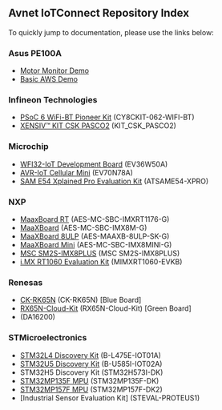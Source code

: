 ## Avnet IoTConnect Repository Index
To quickly jump to documentation, please use the links below:

### Asus PE100A
* [Motor Monitor Demo](https://github.com/avnet-iotconnect/iotc-python-examples/tree/main/PE100A_Motor_Monitor_Demo)
* [Basic AWS Demo](https://github.com/avnet-iotconnect/iotc-python-examples/tree/main/PE100A_Basic_AWS_Demo)

### Infineon Technologies
* [PSoC 6 WiFi-BT Pioneer Kit](https://github.com/avnet-iotconnect/iotc-modustoolbox-example) (CY8CKIT-062-WIFI-BT)
* [XENSIV™ KIT CSK PASCO2](https://github.com/avnet-iotconnect/iotc-modustoolbox-xensiv-example) (KIT_CSK_PASCO2)

### Microchip
* [WFI32-IoT Development Board](https://github.com/avnet-iotconnect/iotc-azurertos-sdk/tree/main/samples/wfi32iot) (EV36W50A)
* [AVR-IoT Cellular Mini](https://github.com/avnet-iotconnect/iotc-arduino-mchp-avr-sdk) (EV70N78A)
* [SAM E54 Xplained Pro Evaluation Kit](https://github.com/avnet-iotconnect/iotc-azurertos-sdk/tree/main/samples/same54xpro) (ATSAME54-XPRO)

### NXP
* [MaaxBoard RT](https://github.com/avnet-iotconnect/iotc-azurertos-sdk/tree/main/samples/maaxboardrt) (AES-MC-SBC-IMXRT1176-G)
* [MaaXBoard](https://github.com/avnet-iotconnect/iotc-yocto-python-sdk/blob/hardknott/board_specific_readmes/maaxboard.md) (AES-MC-SBC-IMX8M-G)
* [MaaXBoard 8ULP](https://github.com/avnet-iotconnect/iotc-yocto-python-sdk/blob/hardknott/board_specific_readmes/maaxboard.md) (AES-MAAXB-8ULP-SK-G)
* [MaaXBoard Mini](https://github.com/avnet-iotconnect/iotc-yocto-python-sdk/blob/hardknott/board_specific_readmes/maaxboard.md) (AES-MC-SBC-IMX8MINI-G)
* [MSC SM2S-IMX8PLUS](https://github.com/avnet-iotconnect/iotc-yocto-python-sdk/blob/hardknott/board_specific_readmes/sm2s-imx8mp.md) (MSC SM2S-IMX8PLUS)
* [i.MX RT1060 Evaluation Kit](https://github.com/avnet-iotconnect/iotc-azurertos-sdk/tree/main/samples/mimxrt1060) (MIMXRT1060-EVKB)

### Renesas
* [CK-RK65N](https://github.com/avnet-iotconnect/iotc-azurertos-sdk/tree/main/samples/ck-rx65n) (CK-RK65N) [Blue Board]
* [RX65N-Cloud-Kit](https://github.com/avnet-iotconnect/iotc-azurertos-sdk/tree/main/samples/rx65ncloudkit) (RX65N-Cloud-Kit) [Green Board]
* (DA16200)

### STMicroelectronics
* [STM32L4 Discovery Kit](https://github.com/avnet-iotconnect/iotc-azurertos-sdk/tree/main/samples/stm32l4) (B-L475E-IOT01A)
* [STM32U5 Discovery Kit](https://github.com/avnet-iotconnect/iotc-azurertos-stm32-u5) (B-U585I-IOT02A)
* STM32H5 Discovery Kit (STM32H573I-DK)
* [STM32MP135F MPU](https://github.com/avnet-iotconnect/iotc-pov-engineering/tree/main/STM32MP135F-DK2_Demo) (STM32MP135F-DK)
* [STM32MP157F MPU](https://github.com/avnet-iotconnect/iotc-pov-engineering/tree/main/STM32MP157F-DK2_Demo) (STM32MP157F-DK2)
* [Industrial Sensor Evaluation Kit] (STEVAL-PROTEUS1)
